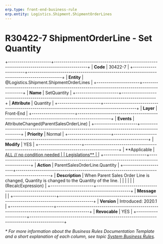 ```yaml
---
erp.type: front-end-business-rule
erp.entity: Logistics.Shipment.ShipmentOrderLines
---
```


# R30422-7 ShipmentOrderLine - Set Quantity
+----------------------+-----------------------------------------------------------------------------------------------+
| **Code**             | 30422-7                                                                                       |
+----------------------+-----------------------------------------------------------------------------------------------+
| **Entity**           | @Logistics.Shipment.ShipmentOrderLines                                                        |
+----------------------+-----------------------------------------------------------------------------------------------+
| **Name**             | SetQuantity                                                                                   |
+----------------------+-----------------------------------------------------------------------------------------------+
| **Attribute**        | Quantity                                                                                      |
+----------------------+-----------------------------------------------------------------------------------------------+
| **Layer**            | Front-End                                                                                     |
+----------------------+-----------------------------------------------------------------------------------------------+
| **Events**           | AttributeChanged(ParentSalesOrderLine)                                                        |
+----------------------+-----------------------------------------------------------------------------------------------+
| **Priority**         | Normal                                                                                        |
+----------------------+-----------------------------------------------------------------------------------------------+
| **Modify**           | YES                                                                                           |
+----------------------+-----------------------------------------------------------------------------------------------+
| **Applicable         | [ALL // no condition needed                                                                   |
| Legislations**       | ](xref:applicable-legislations)                                                               |
+----------------------+-----------------------------------------------------------------------------------------------+
| **Action**           | ParentSalesOrderLine.Quantity                                                                 |
+----------------------+-----------------------------------------------------------------------------------------------+
| **Description**      | When Parent Sales Order Line is changed, Quantity is changed to the Quantity of the line.     |
|                      |                                                                                               |
|                      | (RecalcExpression)                                                                            |
+----------------------+-----------------------------------------------------------------------------------------------+
| **Message**          |                                                                                               |
+----------------------+-----------------------------------------------------------------------------------------------+
| **Version**          | Introduced: 2020.1                                                                            |
+----------------------+-----------------------------------------------------------------------------------------------+
| **Revocable**        | YES                                                                                           |
+----------------------+-----------------------------------------------------------------------------------------------+

*\* For more information about the Business Rules Documentation Template and a short explanation of each column, see
topic [System Business Rules](../templates/template-description-system-business-rules.md).*
